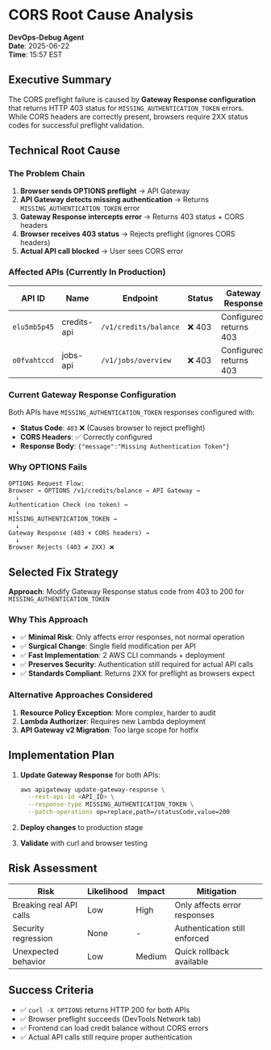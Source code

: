 # CORS Root Cause Analysis
**DevOps-Debug Agent**  
**Date**: 2025-06-22  
**Time**: 15:57 EST

## Executive Summary

The CORS preflight failure is caused by **Gateway Response configuration** that returns HTTP 403 status for `MISSING_AUTHENTICATION_TOKEN` errors. While CORS headers are correctly present, browsers require 2XX status codes for successful preflight validation.

## Technical Root Cause

### The Problem Chain
1. **Browser sends OPTIONS preflight** → API Gateway
2. **API Gateway detects missing authentication** → Returns `MISSING_AUTHENTICATION_TOKEN` error
3. **Gateway Response intercepts error** → Returns 403 status + CORS headers  
4. **Browser receives 403 status** → Rejects preflight (ignores CORS headers)
5. **Actual API call blocked** → User sees CORS error

### Affected APIs (Currently In Production)
| API ID | Name | Endpoint | Status | Gateway Response |
|--------|------|----------|--------|------------------|
| `elu5mb5p45` | credits-api | `/v1/credits/balance` | ❌ 403 | Configured, returns 403 |
| `o0fvahtccd` | jobs-api | `/v1/jobs/overview` | ❌ 403 | Configured, returns 403 |

### Current Gateway Response Configuration
Both APIs have `MISSING_AUTHENTICATION_TOKEN` responses configured with:
- **Status Code**: `403` ❌ (Causes browser to reject preflight)
- **CORS Headers**: ✅ Correctly configured
- **Response Body**: `{"message":"Missing Authentication Token"}`

### Why OPTIONS Fails
```
OPTIONS Request Flow:
Browser → OPTIONS /v1/credits/balance → API Gateway → 
  ↓
Authentication Check (no token) → 
  ↓
MISSING_AUTHENTICATION_TOKEN → 
  ↓
Gateway Response (403 + CORS headers) → 
  ↓  
Browser Rejects (403 ≠ 2XX) ❌
```

## Selected Fix Strategy

**Approach**: Modify Gateway Response status code from 403 to 200 for `MISSING_AUTHENTICATION_TOKEN`

### Why This Approach
- ✅ **Minimal Risk**: Only affects error responses, not normal operation
- ✅ **Surgical Change**: Single field modification per API
- ✅ **Fast Implementation**: 2 AWS CLI commands + deployment
- ✅ **Preserves Security**: Authentication still required for actual API calls
- ✅ **Standards Compliant**: Returns 2XX for preflight as browsers expect

### Alternative Approaches Considered
1. **Resource Policy Exception**: More complex, harder to audit
2. **Lambda Authorizer**: Requires new Lambda deployment  
3. **API Gateway v2 Migration**: Too large scope for hotfix

## Implementation Plan

1. **Update Gateway Response** for both APIs:
   ```bash
   aws apigateway update-gateway-response \
     --rest-api-id <API_ID> \
     --response-type MISSING_AUTHENTICATION_TOKEN \
     --patch-operations op=replace,path=/statusCode,value=200
   ```

2. **Deploy changes** to production stage
3. **Validate** with curl and browser testing

## Risk Assessment

| Risk | Likelihood | Impact | Mitigation |
|------|------------|--------|------------|
| Breaking real API calls | Low | High | Only affects error responses |
| Security regression | None | - | Authentication still enforced |
| Unexpected behavior | Low | Medium | Quick rollback available |

## Success Criteria

- ✅ `curl -X OPTIONS` returns HTTP 200 for both APIs
- ✅ Browser preflight succeeds (DevTools Network tab)
- ✅ Frontend can load credit balance without CORS errors
- ✅ Actual API calls still require proper authentication